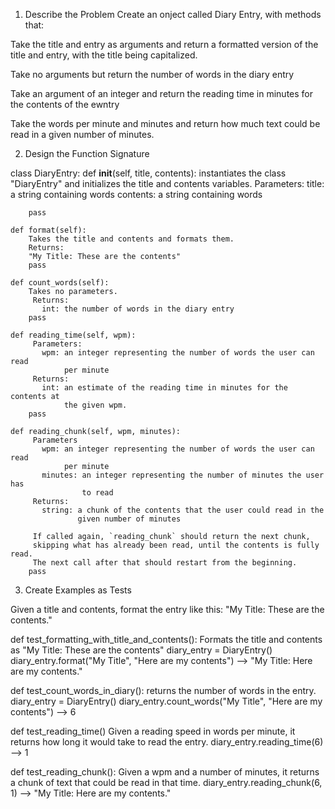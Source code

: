 1. Describe the Problem
Create an onject called Diary Entry, with methods that:

Take the title and entry as arguments and return a formatted version of the title and entry, with the title being capitalized.

Take no arguments but return the number of words in the diary entry

Take an argument of an integer and return the reading time in minutes for the contents of the ewntry

Take the words per minute and minutes and return how much text could be read in a given number of minutes.

2. Design the Function Signature

class DiaryEntry:
    def __init__(self, title, contents):
    instantiates the class "DiaryEntry" and initializes the title and contents variables.
    Parameters: 
        title: a string containing words
        contents: a string containing words
          
        pass

    def format(self):
        Takes the title and contents and formats them.
        Returns:
        "My Title: These are the contents"
        pass

    def count_words(self):
        Takes no parameters. 
         Returns:
           int: the number of words in the diary entry
        pass

    def reading_time(self, wpm):
         Parameters:
           wpm: an integer representing the number of words the user can read 
                per minute
         Returns:
           int: an estimate of the reading time in minutes for the contents at
                the given wpm.
        pass

    def reading_chunk(self, wpm, minutes):
         Parameters
           wpm: an integer representing the number of words the user can read
                per minute
           minutes: an integer representing the number of minutes the user has
                    to read
         Returns:
           string: a chunk of the contents that the user could read in the
                   given number of minutes
        
         If called again, `reading_chunk` should return the next chunk,
         skipping what has already been read, until the contents is fully read.
         The next call after that should restart from the beginning.
        pass


3. Create Examples as Tests

Given a title and contents, format the entry like this: "My Title: These are the contents."

def test_formatting_with_title_and_contents():
    Formats the title and contents as "My Title: These are the contents"
    diary_entry = DiaryEntry()
    diary_entry.format("My Title", "Here are my contents") --> "My Title: Here are my contents."

def test_count_words_in_diary():
    returns the number of words in the entry.
    diary_entry = DiaryEntry()
    diary_entry.count_words("My Title", "Here are my contents") --> 6

def test_reading_time()
    Given a reading speed in words per minute, it returns how long it would take to read the entry.
    diary_entry.reading_time(6) --> 1

def test_reading_chunk():
    Given a wpm and a number of minutes, it returns a chunk of text that could be read in that time.
    diary_entry.reading_chunk(6, 1) --> "My Title: Here are my contents."

    

